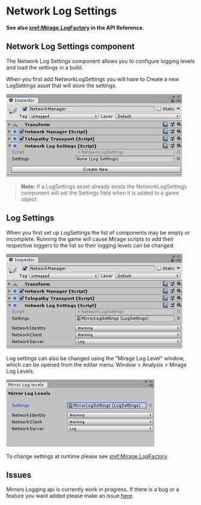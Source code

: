 # Network Log Settings

**See also <xref:Mirage.LogFactory> in the API Reference.**

## Network Log Settings component

The Network Log Settings component allows you to configure logging levels and load the settings in a build.

When you first add NetworkLogSettings you will have to Create a new LogSettings asset that will store the settings.

![Inspector With No Settings](NetworkLogSettingsNoSettings.png)

>   **Note:** If a LogSettings asset already exists the NetworkLogSettings component will set the Settings field when it is added to a game object.

## Log Settings 

When you first set up LogSettings the list of components may be empty or incomplete. Running the game will cause Mirage scripts to add their respective loggers to the list so their logging levels can be changed.

![Inspector](NetworkLogSettings.png)

Log settings can also be changed using the "Mirage Log Level" window, which can be opened from the editor menu: Window > Analysis > Mirage Log Levels.

![Window](LogLevelWindow.png)

To change settings at runtime please see <xref:Mirage.LogFactory>.

## Issues

Mirrors Logging api is currently work in progress. If there is a bug or a feature you want added please make an issue [here](https://github.com/MirageNet/Mirage/issues).
